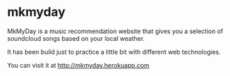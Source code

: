 mkmyday
=======

MkMyDay is a music recommendation website that gives you a selection of soundcloud songs based on your local weather.

It has been build just to practice a little bit with different web technologies.

You can visit it at http://mkmyday.herokuapp.com
